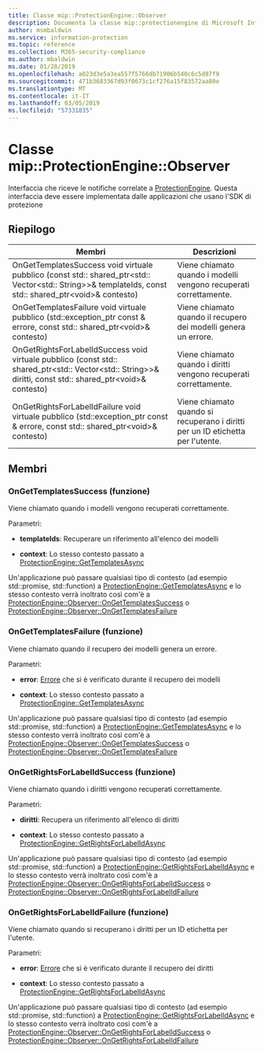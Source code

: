 ```yaml
---
title: Classe mip::ProtectionEngine::Observer
description: Documenta la classe mip::protectionengine di Microsoft Information Protection (MIP) SDK.
author: msmbaldwin
ms.service: information-protection
ms.topic: reference
ms.collection: M365-security-compliance
ms.author: mbaldwin
ms.date: 01/28/2019
ms.openlocfilehash: a023d3e5a3ea557f5766db71906b540c6c5d87f9
ms.sourcegitcommit: 471b3683367d93f0673c1cf276a15f83572aa80e
ms.translationtype: MT
ms.contentlocale: it-IT
ms.lasthandoff: 03/05/2019
ms.locfileid: "57331835"
---
```

# <a name="class-mipprotectionengineobserver"></a>Classe mip::ProtectionEngine::Observer 
Interfaccia che riceve le notifiche correlate a [ProtectionEngine](class_mip_protectionengine.md).
Questa interfaccia deve essere implementata dalle applicazioni che usano l'SDK di protezione
  
## <a name="summary"></a>Riepilogo
 Membri                        | Descrizioni                                
--------------------------------|---------------------------------------------
OnGetTemplatesSuccess void virtuale pubblico (const std:: shared_ptr\<std:: Vector\<std:: String\>\>& templateIds, const std:: shared_ptr\<void\>& contesto)  |  Viene chiamato quando i modelli vengono recuperati correttamente.
OnGetTemplatesFailure void virtuale pubblico (std::exception_ptr const & errore, const std:: shared_ptr\<void\>& contesto)  |  Viene chiamato quando il recupero dei modelli genera un errore.
OnGetRightsForLabelIdSuccess void virtuale pubblico (const std:: shared_ptr\<std:: Vector\<std:: String\>\>& diritti, const std:: shared_ptr\<void\>& contesto)  |  Viene chiamato quando i diritti vengono recuperati correttamente.
OnGetRightsForLabelIdFailure void virtuale pubblico (std::exception_ptr const & errore, const std:: shared_ptr\<void\>& contesto)  |  Viene chiamato quando si recuperano i diritti per un ID etichetta per l'utente.
  
## <a name="members"></a>Membri
  
### <a name="ongettemplatessuccess-function"></a>OnGetTemplatesSuccess (funzione)
Viene chiamato quando i modelli vengono recuperati correttamente.

Parametri:  
* **templateIds**: Recuperare un riferimento all'elenco dei modelli 


* **context**: Lo stesso contesto passato a [ProtectionEngine::GetTemplatesAsync](class_mip_protectionengine.md#gettemplatesasync-function)


Un'applicazione può passare qualsiasi tipo di contesto (ad esempio std::promise, std::function) a [ProtectionEngine::GetTemplatesAsync](class_mip_protectionengine.md#gettemplatesasync-function) e lo stesso contesto verrà inoltrato così com'è a [ProtectionEngine::Observer::OnGetTemplatesSuccess](class_mip_protectionengine_observer.md#ongettemplatessuccess-function) o [ProtectionEngine::Observer::OnGetTemplatesFailure](class_mip_protectionengine_observer.md#ongettemplatesfailure-function)
  
### <a name="ongettemplatesfailure-function"></a>OnGetTemplatesFailure (funzione)
Viene chiamato quando il recupero dei modelli genera un errore.

Parametri:  
* **error**: [Errore](class_mip_error.md) che si è verificato durante il recupero dei modelli 


* **context**: Lo stesso contesto passato a [ProtectionEngine::GetTemplatesAsync](class_mip_protectionengine.md#gettemplatesasync-function)


Un'applicazione può passare qualsiasi tipo di contesto (ad esempio std::promise, std::function) a [ProtectionEngine::GetTemplatesAsync](class_mip_protectionengine.md#gettemplatesasync-function) e lo stesso contesto verrà inoltrato così com'è a [ProtectionEngine::Observer::OnGetTemplatesSuccess](class_mip_protectionengine_observer.md#ongettemplatessuccess-function) o [ProtectionEngine::Observer::OnGetTemplatesFailure](class_mip_protectionengine_observer.md#ongettemplatesfailure-function)
  
### <a name="ongetrightsforlabelidsuccess-function"></a>OnGetRightsForLabelIdSuccess (funzione)
Viene chiamato quando i diritti vengono recuperati correttamente.

Parametri:  
* **diritti**: Recupera un riferimento all'elenco di diritti 


* **context**: Lo stesso contesto passato a [ProtectionEngine::GetRightsForLabelIdAsync](class_mip_protectionengine.md#getrightsforlabelidasync-function)


Un'applicazione può passare qualsiasi tipo di contesto (ad esempio std::promise, std::function) a [ProtectionEngine::GetRightsForLabelIdAsync](class_mip_protectionengine.md#getrightsforlabelidasync-function) e lo stesso contesto verrà inoltrato così com'è a [ProtectionEngine::Observer::OnGetRightsForLabelIdSuccess](class_mip_protectionengine_observer.md#ongetrightsforlabelidsuccess-function) o [ProtectionEngine::Observer::OnGetRightsForLabelIdFailure](class_mip_protectionengine_observer.md#ongetrightsforlabelidfailure-function)
  
### <a name="ongetrightsforlabelidfailure-function"></a>OnGetRightsForLabelIdFailure (funzione)
Viene chiamato quando si recuperano i diritti per un ID etichetta per l'utente.

Parametri:  
* **error**: [Errore](class_mip_error.md) che si è verificato durante il recupero dei diritti 


* **context**: Lo stesso contesto passato a [ProtectionEngine::GetRightsForLabelIdAsync](class_mip_protectionengine.md#getrightsforlabelidasync-function)


Un'applicazione può passare qualsiasi tipo di contesto (ad esempio std::promise, std::function) a [ProtectionEngine::GetRightsForLabelIdAsync](class_mip_protectionengine.md#getrightsforlabelidasync-function) e lo stesso contesto verrà inoltrato così com'è a [ProtectionEngine::Observer::OnGetRightsForLabelIdSuccess](class_mip_protectionengine_observer.md#ongetrightsforlabelidsuccess-function) o [ProtectionEngine::Observer::OnGetRightsForLabelIdFailure](class_mip_protectionengine_observer.md#ongetrightsforlabelidfailure-function)
